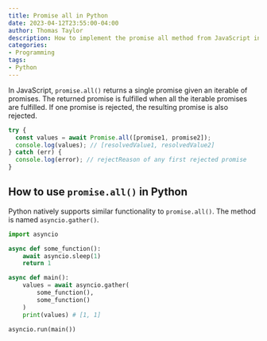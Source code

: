 ```yaml
---
title: Promise all in Python
date: 2023-04-12T23:55:00-04:00
author: Thomas Taylor
description: How to implement the promise all method from JavaScript in Python
categories:
- Programming
tags:
- Python
---
```


In JavaScript, `promise.all()` returns a single promise given an iterable of promises. The returned promise is fulfilled when all the iterable promises are fulfilled. If one promise is rejected, the resulting promise is also rejected.

```javascript
try {
  const values = await Promise.all([promise1, promise2]);
  console.log(values); // [resolvedValue1, resolvedValue2]
} catch (err) {
  console.log(error); // rejectReason of any first rejected promise
}
```

## How to use `promise.all()` in Python

Python natively supports similar functionality to `promise.all()`. The method is named `asyncio.gather()`. 

```python
import asyncio

async def some_function():
	await asyncio.sleep(1)
	return 1

async def main():
    values = await asyncio.gather(
        some_function(),
        some_function()
    )
    print(values) # [1, 1]

asyncio.run(main())
```

